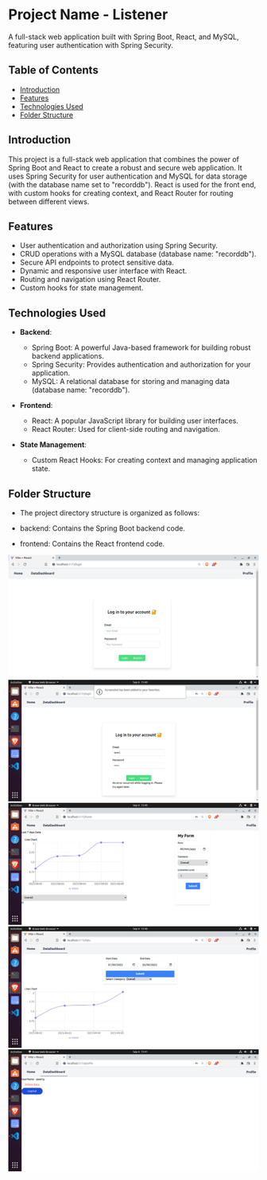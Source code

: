 # Project Name - Listener

A full-stack web application built with Spring Boot, React, and MySQL, featuring user authentication with Spring Security.

## Table of Contents

- [Introduction](#introduction)
- [Features](#features)
- [Technologies Used](#technologies-used)
- [Folder Structure](#folder-structure)

## Introduction

This project is a full-stack web application that combines the power of Spring Boot and React to create a robust and secure web application. It uses Spring Security for user authentication and MySQL for data storage (with the database name set to "recorddb"). React is used for the front end, with custom hooks for creating context, and React Router for routing between different views.

## Features

- User authentication and authorization using Spring Security.
- CRUD operations with a MySQL database (database name: "recorddb").
- Secure API endpoints to protect sensitive data.
- Dynamic and responsive user interface with React.
- Routing and navigation using React Router.
- Custom hooks for state management.

## Technologies Used

- **Backend**:
  - Spring Boot: A powerful Java-based framework for building robust backend applications.
  - Spring Security: Provides authentication and authorization for your application.
  - MySQL: A relational database for storing and managing data (database name: "recorddb").

- **Frontend**:
  - React: A popular JavaScript library for building user interfaces.
  - React Router: Used for client-side routing and navigation.
  
- **State Management**:
  - Custom React Hooks: For creating context and managing application state.


## Folder Structure
- The project directory structure is organized as follows:

 - backend: Contains the Spring Boot backend code.
 - frontend: Contains the React frontend code.

![LoginPage 1](Imgs/login.png)
![LoginPage 2](Imgs/login2.png)
![HomePage 1](Imgs/home.png)
![HomePage 2](Imgs/home2.png)
![Profile](Imgs/profile.png)
